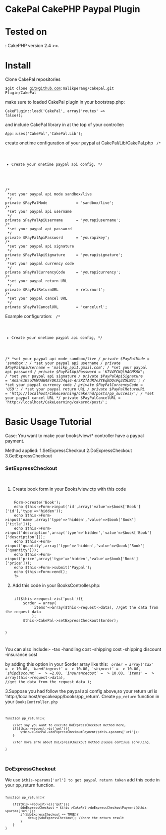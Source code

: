 <h1>CakePal CakePHP Paypal Plugin </h1>

<h1>Tested on</h1>:
CakePHP version 2.4 >=.

<h1>Install</h1>
Clone CakePal repositories

<code>$git clone git@github.com:malikperang/cakepal.git Plugin/CakePal</code>

make sure to loaded CakePal plugin in your bootstrap.php:

<code>CakePlugin::load('CakePal', array('routes' => false));</code>

and include CakePal library in at the top of your controller:

<code>App::uses('CakePal','CakePal.Lib');</code>

create onetime configuration of your paypal at CakePal/Lib/CakePal.php
<code>
/* 
 * Create your onetime paypal api config,
 */
<br />
/*
 *set your paypal api mode sandbox/live
 */
private $PayPalMode 			= 'sandbox/live'; 
/*
 *set your paypal api username
 */
private $PayPalApiUsername 		= 'yourapiusername';
/*
 *set your paypal api password
 */
private $PayPalApiPassword 		= 'yourapikey';
/*
 *set your paypal api signature
 */
private $PayPalApiSignature 	= 'yourapisignature';
/*
 *set your paypal currency code
 */
private $PayPalCurrencyCode 	= 'yourapicurrency';
/*
 *set your paypal return URL
 */
private $PayPalReturnURL 		= returnurl'; 
/*
 *set your paypal cancel URL
 */
private $PayPalCancelURL 		= 'cancelurl'; 
</code>

Example configuration:
<code>
/* 
 * Create your onetime paypal api config,
 */

/*
 *set your paypal api mode sandbox/live
 */
private $PayPalMode 			= 'sandbox'; 
/*
 *set your paypal api username
 */
private $PayPalApiUsername 		= 'malikp_api1.gmail.com';
/*
 *set your paypal api password
 */
private $PayPalApiPassword 		= 'K7V4FCKQLHAGMK9K';
/*
 *set your paypal api signature
 */
private $PayPalApiSignature 	= 'An5ns1Kso7MWUdW4ErQKJJJ4qi4-ArSXZfAdR7eZYEqEDQsFq3Z5LW31';
/*
 *set your paypal currency code
 */
private $PayPalCurrencyCode 	= 'USD';
/*
 *set your paypal return URL
 */
private $PayPalReturnURL 		= 'http://localhost/CakeLearning/cakernd/posts/pp_success/'; 
/*
 *set your paypal cancel URL
 */
private $PayPalCancelURL 		= 'http://localhost/CakeLearning/cakernd/post/'; 
</code>

<h1>Basic Usage Tutorial</h1>

Case: You want to make your books/view/* controller have a paypal payment.

Method applied:
1.SetExpressCheckout
2.DoExpressCheckout
3.GetExpressCheckout

<h3>SetExpressCheckout</h3>
<br />

1. Create book form in your Books/view.ctp with this code
<code>
	<?php 
	//create book form
	echo $this->Form->create('Book');
	echo $this->Form->input('id',array('value'=>$book['Book']['id'],'type'=>'hidden'));
	echo $this->Form->input('name',array('type'=>'hidden','value'=>$book['Book']['title']));
	echo $this->Form->input('description',array('type'=>'hidden','value'=>$book['Book']['description']));
	echo $this->Form->input('quantity',array('type'=>'hidden','value'=>$book['Book']['quantity']));
	echo $this->Form->input('price',array('type'=>'hidden','value'=>$book['Book']['price']));
	echo $this->Form->submit('Paypal');
	echo $this->Form->end();
	?>
</code>

2. Add this code in your BooksController.php:
<code>
	if($this->request->is('post')){
		$order = array(
			'items'=>array($this->request->data), //get the data from the request data
			);
		$this->CakePal->setExpressCheckout($order);

	}
</code>



You can also include:-
-tax
-handling cost
-shipping cost
-shipping discount
-insurance cost

by adding this option in your $order array like this:
	<code>
	$order = array(
			'tax'		  	=>10.00,
			'handlingcost'	=>10.00,
			'shipcost'	  	=>10.00,
			'shipdiscount'	=>-2.00,
			'insurancecost' =>10.00,
			'items'			=>	array($this->request->data), //get the data from the request data
			);
	</code>


3.Suppose you had follow the paypal api config above,so your return url is 'http://localhost/mycakeapp/books/pp_return'.
Create <code>pp_return</code> function in your <code>BooksController.php</code>
<code>

	function pp_return(){

		//let say you want to execute DoExpressCheckout method here,
		if($this->request->is('get')){
			$this->CakePal->doExpressCheckoutPayment($this->params['url']);
		}

		//for more info about DoExpressCheckout method please continue scrolling.

	}
</code>

<h3>DoExpressCheckout</h3>
We use <code>$this->params['url'] to get paypal return token</code>
add this code in your pp_return function.
<code>
	
	function pp_return(){

		if($this->request->is('get')){
			$doExpressCheckout = $this->CakePal->doExpressCheckoutPayment($this->params['url']);
			if($doExpressCheckout == TRUE){
				debug($doExpressCheckout); //here the return result
			}
		}
	}
</code>



